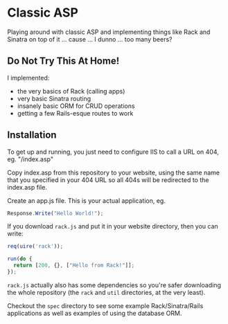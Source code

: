 Classic ASP
===========

Playing around with classic ASP and implementing things like Rack and Sinatra on top of it ... cause ... I dunno ... too many beers?

Do Not Try This At Home!
------------------------

I implemented:

 * the very basics of Rack (calling apps)
 * very basic Sinatra routing
 * insanely basic ORM for CRUD operations
 * getting a few Rails-esque routes to work

Installation
------------

To get up and running, you just need to configure IIS to call a URL 
on 404, eg. "/index.asp"

Copy index.asp from this repository to your website, using the same 
name that you specified in your 404 URL so all 404s will be redirected 
to the index.asp file.

Create an app.js file.  This is your actual application, eg.

```js
Response.Write("Hello World!");
```

If you download `rack.js` and put it in your website directory, then you can write:

```js
req(uire('rack'));

run(do {
  return [200, {}, ["Hello from Rack!"]];
});
```
  
`rack.js` actually also has some dependencies so you're safer downloading the whole 
repository (the `rack` and `util` directories, at the very least).

Checkout the `spec` directory to see some example Rack/Sinatra/Rails applications 
as well as examples of using the database ORM.
